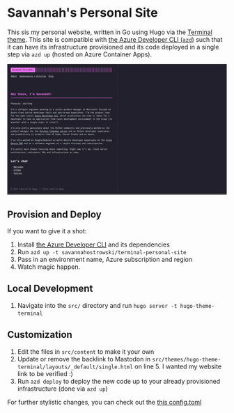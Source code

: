 # Savannah's Personal Site
This sis my personal website, written in Go using Hugo via the [Terminal theme](https://github.com/panr/hugo-theme-terminal). This site is compatible with [the Azure Developer CLI (`azd`)](https://github.com/azure/azure-dev) such that it can have its infrastructure provisioned and its code deployed in a single step via `azd up` (hosted on Azure Container Apps).

![](assets/site.png)

## Provision and Deploy
If you want to give it a shot:
1. Install [the Azure Developer CLI](https://aka.ms/azd) and its dependencies
1. Run `azd up -t savannahostrowski/terminal-personal-site`
1. Pass in an environment name, Azure subscription and region
1. Watch magic happen.

## Local Development
1. Navigate into the `src/` directory and run `hugo server -t hugo-theme-terminal`


## Customization
1. Edit the files in `src/content` to make it your own
1. Update or remove the backlink to Mastodon in `src/themes/hugo-theme-terminal/layouts/_default/single.html` on line 5. I wanted my website link to be verified :)
1. Run `azd deploy` to deploy the new code up to your already provisioned infrastructure (done via `azd up`)

For further stylistic changes, you can check out the [this config.toml](https://github.com/panr/hugo-theme-terminal#how-to-configure)